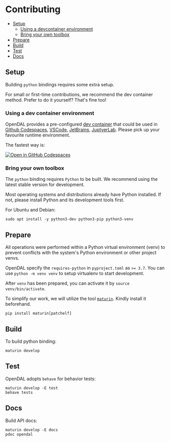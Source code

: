 # Contributing

- [Setup](#setup)
  - [Using a devcontainer environment](#using-a-devcontainer-environment)
  - [Bring your own toolbox](#bring-your-own-toolbox)
- [Prepare](#prepare)
- [Build](#build)
- [Test](#test)
- [Docs](#docs)

## Setup

Building `python` bindings requires some extra setup.

For small or first-time contributions, we recommend the dev container method. Prefer to do it yourself? That's fine too!

### Using a dev container environment

OpenDAL provides a pre-configured [dev container](https://containers.dev/) that could be used in [Github Codespaces](https://github.com/features/codespaces), [VSCode](https://code.visualstudio.com/), [JetBrains](https://www.jetbrains.com/remote-development/gateway/), [JuptyerLab](https://jupyterlab.readthedocs.io/en/stable/). Please pick up your favourite runtime environment.

The fastest way is:

[![Open in GitHub Codespaces](https://github.com/codespaces/badge.svg)](https://codespaces.new/apache/incubator-opendal?quickstart=1&machine=standardLinux32gb)

### Bring your own toolbox

The `python` binding requires `Python` to be built. We recommend using the latest stable version for development.

Most operating systems and distributions already have Python installed. If not, please install Python and its development tools first.

For Ubuntu and Debian:

```shell
sudo apt install -y python3-dev python3-pip python3-venv
```

## Prepare

All operations were performed within a Python virtual environment (venv) to prevent conflicts with the system's Python environment or other project venvs.

OpenDAL specify the `requires-python` in `pyproject.toml` as `>= 3.7`. You can use `python -m venv venv` to setup virtualenv to start development.

After `venv` has been prepared, you can activate it by `source venv/bin/activate`.

To simplify our work, we will utilize the tool [`maturin`](https://github.com/PyO3/maturin). Kindly install it beforehand.

```shell
pip install maturin[patchelf]
```

## Build

To build python binding:

```shell
maturin develop
```

## Test

OpenDAL adopts `behave` for behavior tests:

```shell
maturin develop -E test
behave tests
```

## Docs

Build API docs:

```shell
maturin develop -E docs
pdoc opendal
```
